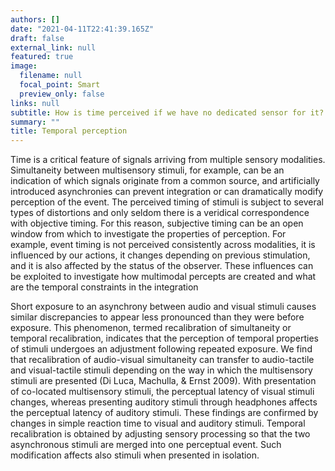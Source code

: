 ```yaml
---
authors: []
date: "2021-04-11T22:41:39.165Z"
draft: false
external_link: null
featured: true
image:
  filename: null
  focal_point: Smart
  preview_only: false
links: null
subtitle: How is time perceived if we have no dedicated sensor for it?
summary: ""
title: Temporal perception
---
```

Time is a critical feature of signals arriving from multiple sensory modalities. Simultaneity between multisensory stimuli, for example, can be an indication of which signals originate from a common source, and artificially introduced asynchronies can prevent integration or can dramatically modify perception of the event. The perceived timing of stimuli is subject to several types of distortions and only seldom there is a veridical correspondence with objective timing. For this reason, subjective timing can be an open window from which to investigate the properties of perception. For example, event timing is not perceived consistently across modalities, it is influenced by our actions, it changes depending on previous stimulation, and it is also affected by the status of the observer. These influences can be exploited to investigate how multimodal percepts are created and what are the temporal constraints in the integration

Short exposure to an asynchrony between audio and visual stimuli causes similar discrepancies to appear less pronounced than they were before exposure. This phenomenon, termed recalibration of simultaneity or temporal recalibration, indicates that the perception of temporal properties of stimuli undergoes an adjustment following repeated exposure.
We find that recalibration of audio-visual simultaneity can transfer to audio-tactile and visual-tactile stimuli depending on the way in which the multisensory stimuli are presented (Di Luca, Machulla, & Ernst 2009). With presentation of co-located multisensory stimuli, the perceptual latency of visual stimuli changes, whereas presenting auditory stimuli through headphones affects the perceptual latency of auditory stimuli. These findings are confirmed by changes in simple reaction time to visual and auditory stimuli.
Temporal recalibration is obtained by adjusting sensory processing so that the two asynchronous stimuli are merged into one perceptual event. Such modification affects also stimuli when presented in isolation.
